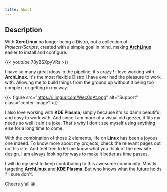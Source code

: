 ```yaml
---
title: About
---
```


## Description

With **XeroLinux** no longer being a Distro, but a collection of _Projects/Scripts_, created with a simple goal in mind, making [**ArchLinux**](https://archlinux.org) easier to install and configure.

{{< youtube 78yBSXpyVRs >}}<br />

I have so many great ideas in the pipeline, it's crazy ! I love working with **ArchLinux**. It's the most flexible Distro I have ever had the pleasure to work with. Allowing me to build things from the ground up without it being too complex, or getting in my way.

{{< figure src="https://i.imgur.com/Wec0gAt.png" alt="Support" class="center-image" >}} <br />

I also love working with **KDE Plasma**, simply because it's so damn beautiful, and easy to work with. And since I am more of a visual old geezer, it fits my needs so well it ain't a joke. That's why I don't see myself using anything else for a long time to come.

With the combination of those 2 elements, life on **Linux** has been a joyous one indeed. To know more about my projects, check the relevant pages out on this site. And feel free to let me know what you think of the new site design. I am always looking for ways to make it better as time passes.

I will do my best to keep contributing to this awesome community. Mostly targeting [**ArchLinux**](https://archlinux.org) and [**KDE Plasma**](https://kde.org). But who knows what the future holds ? I sure don't.

Cheers y'all 😀
